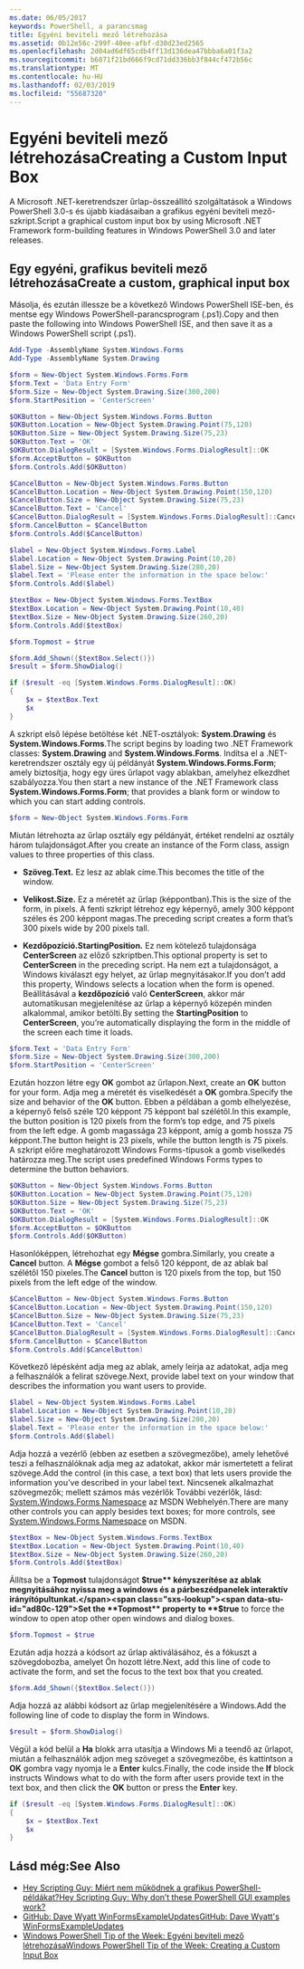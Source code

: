 ```yaml
---
ms.date: 06/05/2017
keywords: PowerShell, a parancsmag
title: Egyéni beviteli mező létrehozása
ms.assetid: 0b12e56c-299f-40ee-afbf-d30d23ed2565
ms.openlocfilehash: 2d04ad6df65cdb4ff13d136dea47bbba6a01f3a2
ms.sourcegitcommit: b6871f21bd666f9cd71dd336bb3f844cf472b56c
ms.translationtype: MT
ms.contentlocale: hu-HU
ms.lasthandoff: 02/03/2019
ms.locfileid: "55687320"
---
```

# <a name="creating-a-custom-input-box"></a><span data-ttu-id="ad80c-103">Egyéni beviteli mező létrehozása</span><span class="sxs-lookup"><span data-stu-id="ad80c-103">Creating a Custom Input Box</span></span>

<span data-ttu-id="ad80c-104">A Microsoft .NET-keretrendszer űrlap-összeállító szolgáltatások a Windows PowerShell 3.0-s és újabb kiadásaiban a grafikus egyéni beviteli mező-szkript.</span><span class="sxs-lookup"><span data-stu-id="ad80c-104">Script a graphical custom input box by using Microsoft .NET Framework form-building features in Windows PowerShell 3.0 and later releases.</span></span>

## <a name="create-a-custom-graphical-input-box"></a><span data-ttu-id="ad80c-105">Egy egyéni, grafikus beviteli mező létrehozása</span><span class="sxs-lookup"><span data-stu-id="ad80c-105">Create a custom, graphical input box</span></span>

<span data-ttu-id="ad80c-106">Másolja, és ezután illessze be a következő Windows PowerShell ISE-ben, és mentse egy Windows PowerShell-parancsprogram (.ps1).</span><span class="sxs-lookup"><span data-stu-id="ad80c-106">Copy and then paste the following into Windows PowerShell ISE, and then save it as a Windows PowerShell script (.ps1).</span></span>

```powershell
Add-Type -AssemblyName System.Windows.Forms
Add-Type -AssemblyName System.Drawing

$form = New-Object System.Windows.Forms.Form
$form.Text = 'Data Entry Form'
$form.Size = New-Object System.Drawing.Size(300,200)
$form.StartPosition = 'CenterScreen'

$OKButton = New-Object System.Windows.Forms.Button
$OKButton.Location = New-Object System.Drawing.Point(75,120)
$OKButton.Size = New-Object System.Drawing.Size(75,23)
$OKButton.Text = 'OK'
$OKButton.DialogResult = [System.Windows.Forms.DialogResult]::OK
$form.AcceptButton = $OKButton
$form.Controls.Add($OKButton)

$CancelButton = New-Object System.Windows.Forms.Button
$CancelButton.Location = New-Object System.Drawing.Point(150,120)
$CancelButton.Size = New-Object System.Drawing.Size(75,23)
$CancelButton.Text = 'Cancel'
$CancelButton.DialogResult = [System.Windows.Forms.DialogResult]::Cancel
$form.CancelButton = $CancelButton
$form.Controls.Add($CancelButton)

$label = New-Object System.Windows.Forms.Label
$label.Location = New-Object System.Drawing.Point(10,20)
$label.Size = New-Object System.Drawing.Size(280,20)
$label.Text = 'Please enter the information in the space below:'
$form.Controls.Add($label)

$textBox = New-Object System.Windows.Forms.TextBox
$textBox.Location = New-Object System.Drawing.Point(10,40)
$textBox.Size = New-Object System.Drawing.Size(260,20)
$form.Controls.Add($textBox)

$form.Topmost = $true

$form.Add_Shown({$textBox.Select()})
$result = $form.ShowDialog()

if ($result -eq [System.Windows.Forms.DialogResult]::OK)
{
    $x = $textBox.Text
    $x
}
```

<span data-ttu-id="ad80c-107">A szkript első lépése betöltése két .NET-osztályok: **System.Drawing** és **System.Windows.Forms**.</span><span class="sxs-lookup"><span data-stu-id="ad80c-107">The script begins by loading two .NET Framework classes: **System.Drawing** and **System.Windows.Forms**.</span></span> <span data-ttu-id="ad80c-108">Indítsa el a .NET-keretrendszer osztály egy új példányát **System.Windows.Forms.Form**; amely biztosítja, hogy egy üres űrlapot vagy ablakban, amelyhez elkezdhet szabályozza.</span><span class="sxs-lookup"><span data-stu-id="ad80c-108">You then start a new instance of the .NET Framework class **System.Windows.Forms.Form**; that provides a blank form or window to which you can start adding controls.</span></span>

```powershell
$form = New-Object System.Windows.Forms.Form
```

<span data-ttu-id="ad80c-109">Miután létrehozta az űrlap osztály egy példányát, értéket rendelni az osztály három tulajdonságot.</span><span class="sxs-lookup"><span data-stu-id="ad80c-109">After you create an instance of the Form class, assign values to three properties of this class.</span></span>

- <span data-ttu-id="ad80c-110">**Szöveg.**</span><span class="sxs-lookup"><span data-stu-id="ad80c-110">**Text.**</span></span> <span data-ttu-id="ad80c-111">Ez lesz az ablak címe.</span><span class="sxs-lookup"><span data-stu-id="ad80c-111">This becomes the title of the window.</span></span>

- <span data-ttu-id="ad80c-112">**Velikost.**</span><span class="sxs-lookup"><span data-stu-id="ad80c-112">**Size.**</span></span> <span data-ttu-id="ad80c-113">Ez a méretét az űrlap (képpontban).</span><span class="sxs-lookup"><span data-stu-id="ad80c-113">This is the size of the form, in pixels.</span></span> <span data-ttu-id="ad80c-114">A fenti szkript létrehoz egy képernyő, amely 300 képpont széles és 200 képpont magas.</span><span class="sxs-lookup"><span data-stu-id="ad80c-114">The preceding script creates a form that’s 300 pixels wide by 200 pixels tall.</span></span>

- <span data-ttu-id="ad80c-115">**Kezdőpozíció.**</span><span class="sxs-lookup"><span data-stu-id="ad80c-115">**StartingPosition.**</span></span> <span data-ttu-id="ad80c-116">Ez nem kötelező tulajdonsága **CenterScreen** az előző szkriptben.</span><span class="sxs-lookup"><span data-stu-id="ad80c-116">This optional property is set to **CenterScreen** in the preceding script.</span></span> <span data-ttu-id="ad80c-117">Ha nem ezt a tulajdonságot, a Windows kiválaszt egy helyet, az űrlap megnyitásakor.</span><span class="sxs-lookup"><span data-stu-id="ad80c-117">If you don’t add this property, Windows selects a location when the form is opened.</span></span> <span data-ttu-id="ad80c-118">Beállításával a **kezdőpozíció** való **CenterScreen**, akkor már automatikusan megjelenítése az űrlap a képernyő közepén minden alkalommal, amikor betölti.</span><span class="sxs-lookup"><span data-stu-id="ad80c-118">By setting the **StartingPosition** to **CenterScreen**, you’re automatically displaying the form in the middle of the screen each time it loads.</span></span>

```powershell
$form.Text = 'Data Entry Form'
$form.Size = New-Object System.Drawing.Size(300,200)
$form.StartPosition = 'CenterScreen'
```

<span data-ttu-id="ad80c-119">Ezután hozzon létre egy **OK** gombot az űrlapon.</span><span class="sxs-lookup"><span data-stu-id="ad80c-119">Next, create an **OK** button for your form.</span></span> <span data-ttu-id="ad80c-120">Adja meg a méretét és viselkedését a **OK** gombra.</span><span class="sxs-lookup"><span data-stu-id="ad80c-120">Specify the size and behavior of the **OK** button.</span></span> <span data-ttu-id="ad80c-121">Ebben a példában a gomb elhelyezése, a képernyő felső széle 120 képpont 75 képpont bal szélétől.</span><span class="sxs-lookup"><span data-stu-id="ad80c-121">In this example, the button position is 120 pixels from the form’s top edge, and 75 pixels from the left edge.</span></span> <span data-ttu-id="ad80c-122">A gomb magassága 23 képpont, amíg a gomb hossza 75 képpont.</span><span class="sxs-lookup"><span data-stu-id="ad80c-122">The button height is 23 pixels, while the button length is 75 pixels.</span></span> <span data-ttu-id="ad80c-123">A szkript előre meghatározott Windows Forms-típusok a gomb viselkedés határozza meg.</span><span class="sxs-lookup"><span data-stu-id="ad80c-123">The script uses predefined Windows Forms types to determine the button behaviors.</span></span>

```powershell
$OKButton = New-Object System.Windows.Forms.Button
$OKButton.Location = New-Object System.Drawing.Point(75,120)
$OKButton.Size = New-Object System.Drawing.Size(75,23)
$OKButton.Text = 'OK'
$OKButton.DialogResult = [System.Windows.Forms.DialogResult]::OK
$form.AcceptButton = $OKButton
$form.Controls.Add($OKButton)
```

<span data-ttu-id="ad80c-124">Hasonlóképpen, létrehozhat egy **Mégse** gombra.</span><span class="sxs-lookup"><span data-stu-id="ad80c-124">Similarly, you create a **Cancel** button.</span></span> <span data-ttu-id="ad80c-125">A **Mégse** gombot a felső 120 képpont, de az ablak bal szélétől 150 pixeles.</span><span class="sxs-lookup"><span data-stu-id="ad80c-125">The **Cancel** button is 120 pixels from the top, but 150 pixels from the left edge of the window.</span></span>

```powershell
$CancelButton = New-Object System.Windows.Forms.Button
$CancelButton.Location = New-Object System.Drawing.Point(150,120)
$CancelButton.Size = New-Object System.Drawing.Size(75,23)
$CancelButton.Text = 'Cancel'
$CancelButton.DialogResult = [System.Windows.Forms.DialogResult]::Cancel
$form.CancelButton = $CancelButton
$form.Controls.Add($CancelButton)
```

<span data-ttu-id="ad80c-126">Következő lépésként adja meg az ablak, amely leírja az adatokat, adja meg a felhasználók a felirat szövege.</span><span class="sxs-lookup"><span data-stu-id="ad80c-126">Next, provide label text on your window that describes the information you want users to provide.</span></span>

```powershell
$label = New-Object System.Windows.Forms.Label
$label.Location = New-Object System.Drawing.Point(10,20)
$label.Size = New-Object System.Drawing.Size(280,20)
$label.Text = 'Please enter the information in the space below:'
$form.Controls.Add($label)
```

<span data-ttu-id="ad80c-127">Adja hozzá a vezérlő (ebben az esetben a szövegmezőbe), amely lehetővé teszi a felhasználóknak adja meg az adatokat, akkor már ismertetett a felirat szövege.</span><span class="sxs-lookup"><span data-stu-id="ad80c-127">Add the control (in this case, a text box) that lets users provide the information you’ve described in your label text.</span></span> <span data-ttu-id="ad80c-128">Nincsenek alkalmazhat szövegmezők; mellett számos más vezérlők További vezérlők, lásd: [System.Windows.Forms Namespace](https://msdn.microsoft.com/library/k50ex0x9(v=vs.110).aspx) az MSDN Webhelyén.</span><span class="sxs-lookup"><span data-stu-id="ad80c-128">There are many other controls you can apply besides text boxes; for more controls, see [System.Windows.Forms Namespace](https://msdn.microsoft.com/library/k50ex0x9(v=vs.110).aspx) on MSDN.</span></span>

```powershell
$textBox = New-Object System.Windows.Forms.TextBox
$textBox.Location = New-Object System.Drawing.Point(10,40)
$textBox.Size = New-Object System.Drawing.Size(260,20)
$form.Controls.Add($textBox)
```

<span data-ttu-id="ad80c-129">Állítsa be a **Topmost** tulajdonságot **$true** kényszerítése az ablak megnyitásához nyissa meg a windows és a párbeszédpanelek interaktív irányítópultunkat.</span><span class="sxs-lookup"><span data-stu-id="ad80c-129">Set the **Topmost** property to **$true** to force the window to open atop other open windows and dialog boxes.</span></span>

```powershell
$form.Topmost = $true
```

<span data-ttu-id="ad80c-130">Ezután adja hozzá a kódsort az űrlap aktiválásához, és a fókuszt a szövegdobozba, amelyet Ön hozott létre.</span><span class="sxs-lookup"><span data-stu-id="ad80c-130">Next, add this line of code to activate the form, and set the focus to the text box that you created.</span></span>

```powershell
$form.Add_Shown({$textBox.Select()})
```

<span data-ttu-id="ad80c-131">Adja hozzá az alábbi kódsort az űrlap megjelenítésére a Windows.</span><span class="sxs-lookup"><span data-stu-id="ad80c-131">Add the following line of code to display the form in Windows.</span></span>

```powershell
$result = $form.ShowDialog()
```

<span data-ttu-id="ad80c-132">Végül a kód belül a **Ha** blokk arra utasítja a Windows Mi a teendő az űrlapot, miután a felhasználók adjon meg szöveget a szövegmezőbe, és kattintson a **OK** gombra vagy nyomja le a **Enter** kulcs.</span><span class="sxs-lookup"><span data-stu-id="ad80c-132">Finally, the code inside the **If** block instructs Windows what to do with the form after users provide text in the text box, and then click the **OK** button or press the **Enter** key.</span></span>

```powershell
if ($result -eq [System.Windows.Forms.DialogResult]::OK)
{
    $x = $textBox.Text
    $x
}
```

## <a name="see-also"></a><span data-ttu-id="ad80c-133">Lásd még:</span><span class="sxs-lookup"><span data-stu-id="ad80c-133">See Also</span></span>

- [<span data-ttu-id="ad80c-134">Hey Scripting Guy:  Miért nem működnek a grafikus PowerShell-példákat?</span><span class="sxs-lookup"><span data-stu-id="ad80c-134">Hey Scripting Guy:  Why don’t these PowerShell GUI examples work?</span></span>](https://go.microsoft.com/fwlink/?LinkId=506644)
- [<span data-ttu-id="ad80c-135">GitHub: Dave Wyatt WinFormsExampleUpdates</span><span class="sxs-lookup"><span data-stu-id="ad80c-135">GitHub: Dave Wyatt's WinFormsExampleUpdates</span></span>](https://github.com/dlwyatt/WinFormsExampleUpdates)
- [<span data-ttu-id="ad80c-136">Windows PowerShell Tip of the Week:  Egyéni beviteli mező létrehozása</span><span class="sxs-lookup"><span data-stu-id="ad80c-136">Windows PowerShell Tip of the Week:  Creating a Custom Input Box</span></span>](https://technet.microsoft.com/library/ff730941.aspx)